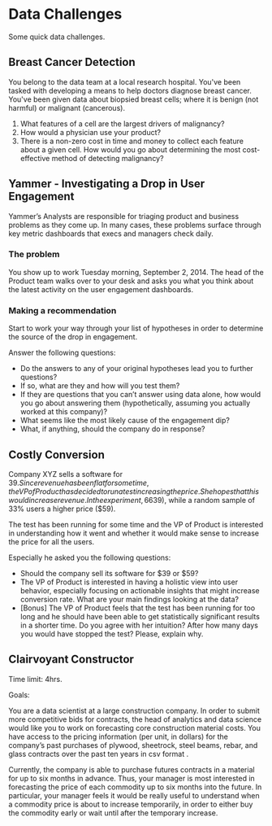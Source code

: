 # Data Challenges

Some quick data challenges.

## Breast Cancer Detection
You belong to the data team at a local research hospital. You've been tasked with developing a means to help doctors diagnose breast cancer. You've been given data about biopsied breast cells; where it is benign (not harmful) or malignant (cancerous).

1. What features of a cell are the largest drivers of malignancy?
2. How would a physician use your product?
3. There is a non-zero cost in time and money to collect each feature about a given cell. How would you go about determining the most cost-effective method of
detecting malignancy?


## Yammer - Investigating a Drop in User Engagement
Yammer’s Analysts are responsible for triaging product and business problems as they come up. In many cases, these problems surface through key metric dashboards that execs and managers check daily.

### The problem
You show up to work Tuesday morning, September 2, 2014. The head of the Product team walks over to your desk and asks you what you think about the latest activity on the user engagement dashboards.

### Making a recommendation
Start to work your way through your list of hypotheses in order to determine the source of the
drop in engagement.

Answer the following questions:
* Do the answers to any of your original hypotheses lead you to further questions?
* If so, what are they and how will you test them?
* If they are questions that you can’t answer using data alone, how would you go about answering them (hypothetically, assuming you actually worked at this company)?
* What seems like the most likely cause of the engagement dip?
* What, if anything, should the company do in response?


## Costly Conversion
Company XYZ sells a software for $39. Since revenue has been flat for some time, the VP of Product has decided to run a test increasing the price. She hopes that this would increase revenue. In the experiment, 66% of the users have seen the old price ($39), while a random sample of 33% users a higher price ($59).

The test has been running for some time and the VP of Product is interested in understanding how it went and whether it would make sense to increase the price for all the users.

Especially he asked you the following questions:
* Should the company sell its software for $39 or $59?
* The VP of Product is interested in having a holistic view into user behavior, especially focusing on actionable insights that might increase conversion rate. What are your main findings looking at the data?
* [Bonus] The VP of Product feels that the test has been running for too long and he should have been able to get statistically significant results in a shorter time. Do you agree with her intuition? After how many days you would have stopped the test? Please, explain why.


## Clairvoyant Constructor

Time limit: 4hrs.

Goals:

You are a data scientist at a large construction company. In order to submit more
competitive bids for contracts, the head of analytics and data science would like you to
work on forecasting core construction material costs. You have access to the pricing
information (per unit, in dollars) for the company’s past purchases of plywood,
sheetrock, steel beams, rebar, and glass contracts over the past ten years in csv
format .

Currently, the company is able to purchase futures contracts in a material for up to six
months in advance. Thus, your manager is most interested in forecasting the price of
each commodity up to six months into the future. In particular, your manager feels it
would be really useful to understand when a commodity price is about to increase
temporarily, in order to either buy the commodity early or wait until after the temporary
increase.